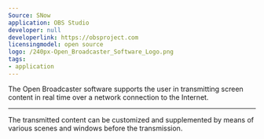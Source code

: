 ```yaml
---
Source: SNow
application: OBS Studio
developer: null
developerlink: https://obsproject.com
licensingmodel: open source
logo: /240px-Open_Broadcaster_Software_Logo.png
tags:
- application
---
```

The Open Broadcaster software supports the user in transmitting screen content in real time over a network connection to the Internet.

---

The transmitted content can be customized and supplemented by means of various scenes and windows before the transmission.

